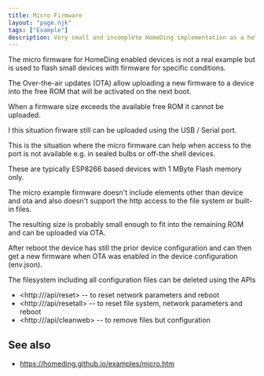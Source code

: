 ```yaml
---
title: Micro Firmware
layout: "page.njk"
tags: ["Example"]
description: Very small and incomplete HomeDing implementation as a helper for OTA updates
---
```


The micro firmware for HomeDing enabled devices is not a real example but is used to flash small devices
with firmware for specific conditions.

The Over-the-air updates (OTA) allow uploading a new firmware to a device into the free ROM
that will be activated on the next boot.

When a firmware size exceeds the available free ROM it cannot be uploaded.

I this situation firware still can be uploaded using the USB / Serial port.

This is the situation where the micro firmware can help when access to the port is not available
e.g. in sealed bulbs or off-the shell devices.

These are typically ESP8266 based devices with 1 MByte Flash memory only.

The micro example firmware doesn't include elements other than device and ota and also doesn't support the http
access to the file system or built-in files.

The resulting size is probably small enough to fit into the remaining ROM and can be uploaded via OTA.

After reboot the device has still the prior device configuration and can then get a new firmware when OTA was enabled in the device configuration (env.json).

The filesystem including all configuration files can be deleted using the APIs

* <http://<devicename>/api/reset> --  to reset network parameters and reboot
* <http://<devicename>/api/resetall> -- to reset file system, network parameters and reboot
* <http://<devicename>/api/cleanweb> -- to remove files but configuration


## See also

* <https://homeding.github.io/examples/micro.htm>

